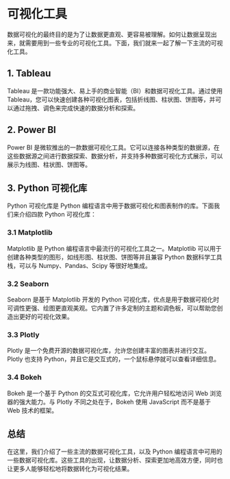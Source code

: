 # 可视化工具

数据可视化的最终目的是为了让数据更直观、更容易被理解。如何让数据呈现出来，就需要用到一些专业的可视化工具。下面，我们就来一起了解一下主流的可视化工具。

## 1. Tableau

Tableau 是一款功能强大、易上手的商业智能（BI）和数据可视化工具。通过使用 Tableau，您可以快速创建各种可视化图表，包括折线图、柱状图、饼图等，并可以通过拖拽、调色来完成快速的数据分析和探索。

## 2. Power BI

Power BI 是微软推出的一款数据可视化工具。它可以连接各种类型的数据源，在这些数据源之间进行数据探索、数据分析，并支持多种数据可视化方式展示，可以展示为线图、柱状图、饼图等。

## 3. Python 可视化库

Python 可视化库是 Python 编程语言中用于数据可视化和图表制作的库。下面我们来介绍四款 Python 可视化库：

### 3.1 Matplotlib

Matplotlib 是 Python 编程语言中最流行的可视化工具之一。Matplotlib 可以用于创建各种类型的图形，如线形图、柱状图、饼图等并且兼容 Python 数据科学工具栈，可以与 Numpy、Pandas、Scipy 等很好地集成。

### 3.2 Seaborn

Seaborn 是基于 Matplotlib 开发的 Python 可视化库，优点是用于数据可视化时可调性更强、绘图更直观美观。它内置了许多定制的主题和调色板，可以帮助您创造出更好的可视化效果。

### 3.3 Plotly

Plotly 是一个免费开源的数据可视化库，允许您创建丰富的图表并进行交互。Plotly 也支持 Python，并且它是交互式的，一个鼠标悬停就可以查看详细信息。

### 3.4 Bokeh

Bokeh 是一个基于 Python 的交互式可视化库，它允许用户轻松地访问 Web 浏览器的强大能力。与 Plotly 不同之处在于，Bokeh 使用 JavaScript 而不是基于 Web 技术的框架。

## 总结

在这里，我们介绍了一些主流的数据可视化工具，以及 Python 编程语言中可用的一些数据可视化库。这些工具的出现，让数据分析、探索更加地高效方便，同时也让更多人能够轻松地将数据转化为可视化结果。
